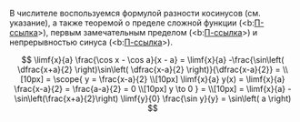 В числителе воспользуемся формулой разности косинусов (см. указание), а также теоремой о пределе сложной функции (<b:[П-ссылка](advanced/proto/f-lim/composition)>), первым замечательным пределом (<b:[П-ссылка](advanced/proto/f-lim/first-wonderful)>) и непрерывностью синуса (<b:[П-ссылка](advanced/proto/f-continuity/trigonom)>).

$$ \limf{x}{a} \frac{\cos x - \cos a}{x - a} = \limf{x}{a} -\frac{\sin\left( \dfrac{x+a}{2} \right)\sin\left( \dfrac{x-a}{2} \right)}{\dfrac{x-a}{2}} = \\[10px] = \scope{ y = \frac{x-a}{2} \\[10px] \limf{x}{a} y(x) = \limf{x}{a} \frac{x-a}{2} = \frac{a-a}{2} = 0 \\[10px] y \to 0 } = \\[10px] = \limf{x}{a} -\sin\left(\frac{x+a}{2}\right) \limf{y}{0} \frac{\sin y}{y} = \sin\left( a \right) $$